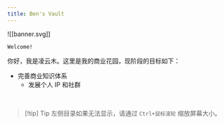 ```yaml
---
title: Ben's Vault
---
```



![[banner.svg]]


```poetry
Welcome!
```

你好，我是凌云木。这里是我的商业花园，现阶段的目标如下：

- 完善商业知识体系
	- 发展个人 IP 和社群

<br />

> [!tip] Tip
> 左侧目录如果无法显示，请通过 `Ctrl+鼠标滚轮` 缩放屏幕大小。
